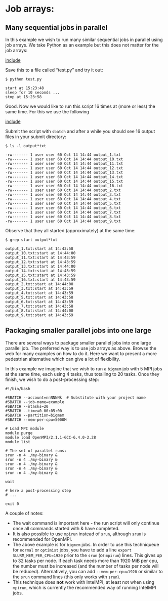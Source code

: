 # Job arrays: 


## Many sequential jobs in parallel

In this example we wish to run many similar sequential jobs in parallel using job arrays. We take Python as an example but this does not matter for the job arrays:


[include](files/test.py)


Save this to a file called “test.py” and try it out:

```
$ python test.py

start at 15:23:48
sleep for 10 seconds ...
stop at 15:23:58
```

Good. Now we would like to run this script 16 times at (more or less) the same
time. For this we use the following


[include](files/slurm-job-array.sh)


Submit the script with `sbatch` and after a while you should see 16 output files in your submit directory:

```
$ ls -l output*txt

-rw------- 1 user user 60 Oct 14 14:44 output_1.txt
-rw------- 1 user user 60 Oct 14 14:44 output_10.txt
-rw------- 1 user user 60 Oct 14 14:44 output_11.txt
-rw------- 1 user user 60 Oct 14 14:44 output_12.txt
-rw------- 1 user user 60 Oct 14 14:44 output_13.txt
-rw------- 1 user user 60 Oct 14 14:44 output_14.txt
-rw------- 1 user user 60 Oct 14 14:44 output_15.txt
-rw------- 1 user user 60 Oct 14 14:44 output_16.txt
-rw------- 1 user user 60 Oct 14 14:44 output_2.txt
-rw------- 1 user user 60 Oct 14 14:44 output_3.txt
-rw------- 1 user user 60 Oct 14 14:44 output_4.txt
-rw------- 1 user user 60 Oct 14 14:44 output_5.txt
-rw------- 1 user user 60 Oct 14 14:44 output_6.txt
-rw------- 1 user user 60 Oct 14 14:44 output_7.txt
-rw------- 1 user user 60 Oct 14 14:44 output_8.txt
-rw------- 1 user user 60 Oct 14 14:44 output_9.txt
```

Observe that they all started (approximately) at the same time:

```
$ grep start output*txt

output_1.txt:start at 14:43:58
output_10.txt:start at 14:44:00
output_11.txt:start at 14:43:59
output_12.txt:start at 14:43:59
output_13.txt:start at 14:44:00
output_14.txt:start at 14:43:59
output_15.txt:start at 14:43:59
output_16.txt:start at 14:43:59
output_2.txt:start at 14:44:00
output_3.txt:start at 14:43:59
output_4.txt:start at 14:43:59
output_5.txt:start at 14:43:58
output_6.txt:start at 14:43:59
output_7.txt:start at 14:43:58
output_8.txt:start at 14:44:00
output_9.txt:start at 14:43:59
```

## Packaging smaller parallel jobs into one large 

There are several ways to package smaller parallel jobs into one large
parallel job. The preferred way is to use job arrays as above.  Browse the web for many examples on how to do it. Here we want to present a more pedestrian alternative which can give a lot of flexibility.

In this example we imagine that we wish to run a `bigmem` job with 5 MPI jobs at the same time, each using 4 tasks, thus totalling to 20 tasks. Once they finish, we wish to do a post-processing step:

```
#!/bin/bash

#SBATCH --account=nnNNNNk  # Substitute with your project name
#SBATCH --job-name=example
#SBATCH --ntasks=20
#SBATCH --time=0-00:05:00
#SBATCH --partition=bigmem
#SBATCH --mem-per-cpu=5000M

# Load MPI module
module purge
module load OpenMPI/2.1.1-GCC-6.4.0-2.28
module list

# The set of parallel runs:
srun -n 4 ./my-binary &
srun -n 4 ./my-binary &
srun -n 4 ./my-binary &
srun -n 4 ./my-binary &
srun -n 4 ./my-binary &

wait

# here a post-processing step
# ...

exit 0
```

A couple of notes:

- The wait command is important here - the run script will only continue once
  all commands started with & have completed.
- It is also possible to use `mpirun` instead of `srun`, although `srun` is
  recommended for OpenMPI.
- The above example is for `bigmem` jobs.  In order to use this techniqueue
  for `normal` or `optimist` jobs, you have to add a line `export
  SLURM_MEM_PER_CPU=1920` prior to the `srun` (or `mpirun`) lines.  This gives
  up to 32 tasks per node.  If each task needs more than 1920 MiB per cpu, the
  number must be increased (and the number of tasks per node will be reduced).
  Alternatively, you can add `--mem-per-cpu=1920` or similar to the `srun`
  command lines (this only works with `srun`).
- This technique does **not** work with IntelMPI, at least not when using
  `mpirun`, which is currently the recommended way of running IntelMPI jobs.
